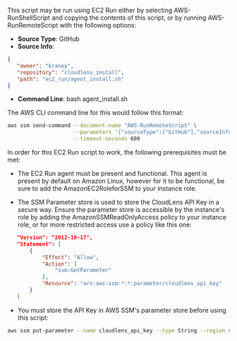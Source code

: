 This script may be run using EC2 Run either by selecting AWS-RunShellScript
and copying the contents of this script, or by running AWS-RunRemoteScript
with the following options:

* **Source Type**: GitHub
* **Source Info**: 
```json
{
   "owner": "kraney",
   "repository": "cloudlens_install",
   "path": "ec2_run/agent_install.sh"
}
```
* **Command Line**: bash agent_install.sh


The AWS CLI command line for this would follow this format:

```bash
aws ssm send-command --document-name "AWS-RunRemoteScript" \
                     --parameters '{"sourceType":["GitHub"],"sourceInfo":["{ \"owner\": \"kraney\", \"repository\": \"cloudlens_install\", \"path\": \"ec2_run/agent_install.sh\" }"],"executionTimeout":["3600"],"commandLine":["bash agent_install.sh"]}' \
                     --timeout-seconds 600
```

In order for this EC2 Run script to work, the following prerequisites must be met:

* The EC2 Run agent must be present and functional. This agent is present by default on Amazon Linux, however for
it to be functional, be sure to add the AmazonEC2RoleforSSM to your instance role.

* The SSM Parameter store is used to store the CloudLens API Key in a secure way. Ensure the parameter store is 
accessible by the instance's role by adding the AmazonSSMReadOnlyAccess policy to your instance role, or for
more restricted access use a policy like this one:
```json
   "Version": "2012-10-17",
   "Statement": [
       {
           "Effect": "Allow",
           "Action": [
               "ssm:GetParameter"
           ],
           "Resource": "arn:aws:ssm:*:*:parameter/cloudlens_api_key"
       }
   ]
```
* You must store the API Key in AWS SSM's parameter store before using this script:
```bash
aws ssm put-parameter --name cloudlens_api_key --type String --region $REGION --value xxxxxxxxyyyyyyyyzzzzzzzz
```

